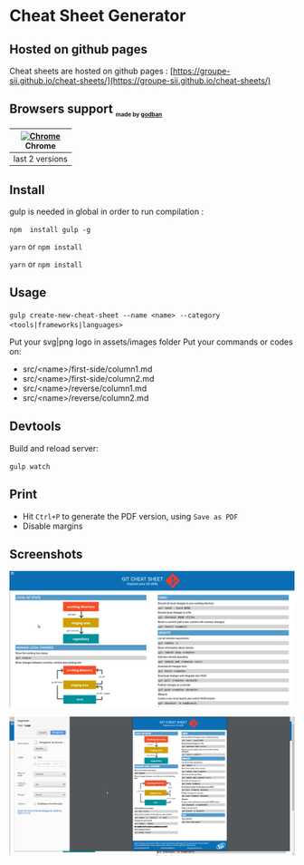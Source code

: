 # Cheat Sheet Generator

## Hosted on github pages

Cheat sheets are hosted on github pages : [https://groupe-sii.github.io/cheat-sheets/](https://groupe-sii.github.io/cheat-sheets/)

## Browsers support <sub><sup><sub><sub>made by <a href="https://godban.github.io">godban</a></sub></sub></sup></sub>

| [<img src="https://raw.githubusercontent.com/godban/browsers-support-badges/master/src/images/chrome.png" alt="Chrome" width="16px" height="16px" />](http://godban.github.io/browsers-support-badges/)</br>Chrome |
| --------- |
| last 2 versions

## Install
gulp is needed in global in order to run compilation :

`npm  install gulp -g`


`yarn`
or
`npm install`

`yarn` or `npm install`

## Usage

`gulp create-new-cheat-sheet --name <name> --category <tools|frameworks|languages>`

Put your svg|png logo in assets/images folder
Put your commands or codes on:
 - src/\<name\>/first-side/column1.md
 - src/\<name\>/first-side/column2.md
 - src/\<name\>/reverse/column1.md
 - src/\<name\>/reverse/column2.md

## Devtools

Build and reload server:

`gulp watch`

## Print

- Hit `Ctrl+P` to generate the PDF version, using `Save as PDF`
- Disable margins

## Screenshots

![alt text](./assets/images/webVersion.png)

![alt text](./assets/images/pdfVersion.png)
